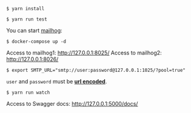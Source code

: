 ```
$ yarn install
```

```
$ yarn run test
```

You can start [mailhog](https://github.com/mailhog/MailHog):

```
$ docker-compose up -d
```

Access to mailhog1: http://127.0.0.1:8025/
Access to mailhog2: http://127.0.0.1:8026/

```
$ export SMTP_URL="smtp://user:password@127.0.0.1:1025/?pool=true"
```

`user` and `password` must be
[**url encoded**](https://www.w3schools.com/tags/ref_urlencode.asp).

```
$ yarn run watch
```


Access to Swagger docs: http://127.0.0.1:5000/docs/